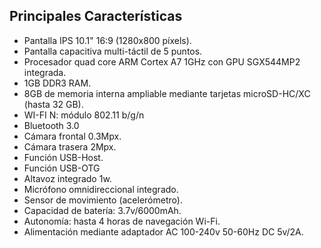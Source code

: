 ## Principales Características

* Pantalla IPS 10.1" 16:9 (1280x800 píxels).
* Pantalla capacitiva multi-táctil de 5 puntos.
* Procesador quad core ARM Cortex A7 1GHz con GPU SGX544MP2 integrada.
* 1GB DDR3 RAM.
* 8GB de memoria interna ampliable mediante tarjetas microSD-HC/XC (hasta 32 GB).
* WI-FI N: módulo 802.11 b/g/n
* Bluetooth 3.0
* Cámara frontal 0.3Mpx.
* Cámara trasera 2Mpx.
* Función USB-Host.
* Función USB-OTG
* Altavoz integrado 1w.
* Micrófono omnidireccional integrado.
* Sensor de movimiento (acelerómetro).
* Capacidad de batería: 3.7v/6000mAh.
* Autonomía: hasta 4 horas de navegación Wi-Fi.
* Alimentación mediante adaptador AC 100-240v 50-60Hz DC 5v/2A.
